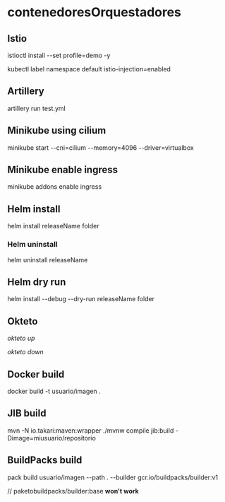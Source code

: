 # contenedoresOrquestadores

## Istio
istioctl install --set profile=demo -y

kubectl label namespace default istio-injection=enabled

## Artillery
artillery run test.yml

## Minikube using cilium
minikube start --cni=cilium --memory=4096 --driver=virtualbox
## Minikube enable ingress
minikube addons enable ingress

## Helm install
helm install releaseName folder
### Helm uninstall
helm uninstall releaseName
## Helm dry run
helm install --debug --dry-run releaseName folder

## Okteto
*okteto up*

*okteto down*

## Docker build
docker build -t usuario/imagen .

## JIB build
mvn -N io.takari:maven:wrapper
./mvnw compile jib:build -Dimage=miusuario/repositorio

## BuildPacks build
pack build usuario/imagen --path . --builder gcr.io/buildpacks/builder:v1 

// paketobuildpacks/builder:base **won't work**
